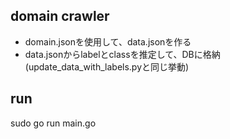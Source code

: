 ## domain crawler
- domain.jsonを使用して、data.jsonを作る
- data.jsonからlabelとclassを推定して、DBに格納(update_data_with_labels.pyと同じ挙動)

## run
sudo go run main.go